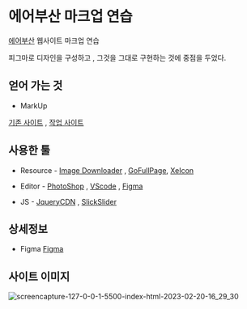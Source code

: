 #  에어부산 마크업 연습

  

  

[에어부산](https://www.airbusan.com/) 웹사이트 마크업 연습

피그마로 디자인을 구성하고 , 그것을 그대로 구현하는 것에 중점을 두었다.

  
  

##  얻어 가는 것

 
 - MarkUp 




[기존 사이트](https://www.airbusan.com/) , [작업 사이트](https://lothlorien91.cafe24.com/airbusan/index.html)
  

  

##  사용한 툴

  

  

- Resource - [Image Downloader](https://chrome.google.com/webstore/detail/imagedownloader/cnpniohnfphhjihaiiggeabnkjhpaldj?hl=ko) , [GoFullPage](https://chrome.google.com/webstore/detail/gofullpage-full-page-scre/fdpohaocaechififmbbbbbknoalclacl?hl=ko), [XeIcon](https://xpressengine.github.io/XEIcon/library-2.3.3.html)

  

  

- Editor - [PhotoShop](https://www.adobe.com/kr/) , [VScode](https://code.visualstudio.com/) , [Figma](https://www.figma.com/)



- JS - [JqueryCDN](https://code.jquery.com/jquery-3.5.1.min.js) , [SlickSlider](https://kenwheeler.github.io/slick/)

  
##  상세정보
- Figma [Figma](https://www.figma.com/file/qrrQeB2b7JCWGIjw88oFm5/AirBusan?node-id=1%3A2285&t=6hOWpgJVtBF3jmA8-1)
  

##  사이트 이미지



  

![screencapture-127-0-0-1-5500-index-html-2023-02-20-16_29_30](https://user-images.githubusercontent.com/49547410/220041663-a41d2372-161a-4295-9e03-583a358aef1c.png)

